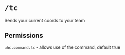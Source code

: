 # `/tc`

Sends your current coords to your team

## Permissions

`uhc.command.tc` - allows use of the command, default true
